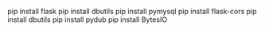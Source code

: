 pip install flask
pip install dbutils
pip install pymysql
pip install flask-cors
pip install dbutils
pip install pydub
pip install BytesIO